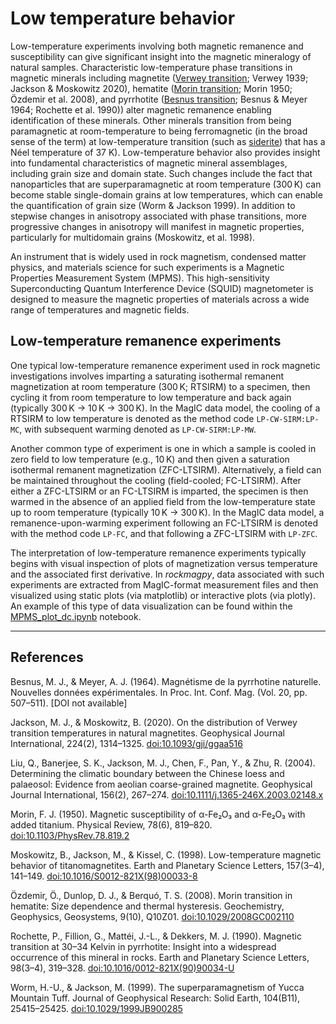 # Low temperature behavior

Low-temperature experiments involving both magnetic remanence and susceptibility can give significant insight into the magnetic mineralogy of natural samples. Characteristic low-temperature phase transitions in magnetic minerals including magnetite ([Verwey transition](verwey.md); Verwey 1939; Jackson & Moskowitz 2020), hematite ([Morin transition](morin.md); Morin 1950; Özdemir et al. 2008), and pyrrhotite ([Besnus transition](besnus.md); Besnus & Meyer 1964; Rochette et al. 1990)) alter magnetic remanence enabling identification of these minerals. Other minerals transition from being paramagnetic at room-temperature to being ferromagnetic (in the broad sense of the term) at low-temperature transition (such as [siderite](../minerals/siderite.md)) that has a Néel temperature of 37 K). Low-temperature behavior also provides insight into fundamental characteristics of magnetic mineral assemblages, including grain size and domain state. Such changes include the fact that nanoparticles that are superparamagnetic at room temperature (300 K) can become stable single-domain grains at low temperatures, which can enable the quantification of grain size (Worm & Jackson 1999). In addition to stepwise changes in anisotropy associated with phase transitions, more progressive changes in anisotropy will manifest in magnetic properties, particularly for multidomain grains (Moskowitz, et al. 1998).

An instrument that is widely used in rock magnetism, condensed matter physics, and materials science for such experiments is a Magnetic Properties Measurement System (MPMS). This high-sensitivity Superconducting Quantum Interference Device (SQUID) magnetometer is designed to measure the magnetic properties of materials across a wide range of temperatures and magnetic fields.

## Low-temperature remanence experiments

One typical low-temperature remanence experiment used in rock magnetic investigations involves imparting a saturating isothermal remanent magnetization at room temperature (300 K; RTSIRM) to a specimen, then cycling it from room temperature to low temperature and back again (typically 300 K → 10 K → 300 K). In the MagIC data model, the cooling of a RTSIRM to low temperature is denoted as the method code `LP-CW-SIRM:LP-MC`, with subsequent warming denoted as `LP-CW-SIRM:LP-MW`. 

Another common type of experiment is one in which a sample is cooled in zero field to low temperature (e.g., 10 K) and then given a saturation isothermal remanent magnetization (ZFC-LTSIRM). Alternatively, a field can be maintained throughout the cooling (field-cooled; FC-LTSIRM). After either a ZFC-LTSIRM or an FC-LTSIRM is imparted, the specimen is then warmed in the absence of an applied field from the low-temperature state up to room temperature (typically 10 K → 300 K). In the MagIC data model, a remanence-upon-warming experiment following an FC-LTSIRM is denoted with the method code `LP-FC`, and that following a ZFC-LTSIRM with `LP-ZFC`.

The interpretation of low-temperature remanence experiments typically begins with visual inspection of plots of magnetization versus temperature and the associated first derivative. In *rockmagpy*, data associated with such experiments are extracted from MagIC-format measurement files and then visualized using static plots (via matplotlib) or interactive plots (via plotly). An example of this type of data visualization can be found within the [MPMS_plot_dc.ipynb](../../MPMS_plot_dc.ipynb) notebook.

---

## References

Besnus, M. J., & Meyer, A. J. (1964). Magnétisme de la pyrrhotine naturelle. Nouvelles données expérimentales. In Proc. Int. Conf. Mag. (Vol. 20, pp. 507–511). [DOI not available]

Jackson, M. J., & Moskowitz, B. (2020). On the distribution of Verwey transition temperatures in natural magnetites. Geophysical Journal International, 224(2), 1314–1325. [doi:10.1093/gji/ggaa516](http://dx.doi.org/10.1093/gji/ggaa516)

Liu, Q., Banerjee, S. K., Jackson, M. J., Chen, F., Pan, Y., & Zhu, R. (2004). Determining the climatic boundary between the Chinese loess and palaeosol: Evidence from aeolian coarse-grained magnetite. Geophysical Journal International, 156(2), 267–274. [doi:10.1111/j.1365-246X.2003.02148.x](http://dx.doi.org/10.1111/j.1365-246X.2003.02148.x)

Morin, F. J. (1950). Magnetic susceptibility of α-Fe₂O₃ and α-Fe₂O₃ with added titanium. Physical Review, 78(6), 819–820. [doi:10.1103/PhysRev.78.819.2](http://dx.doi.org/10.1103/PhysRev.78.819.2)

Moskowitz, B., Jackson, M., & Kissel, C. (1998). Low-temperature magnetic behavior of titanomagnetites. Earth and Planetary Science Letters, 157(3–4), 141–149. [doi:10.1016/S0012-821X(98)00033-8](http://dx.doi.org/10.1016/S0012-821X(98)00033-8)

Özdemir, Ö., Dunlop, D. J., & Berquó, T. S. (2008). Morin transition in hematite: Size dependence and thermal hysteresis. Geochemistry, Geophysics, Geosystems, 9(10), Q10Z01. [doi:10.1029/2008GC002110](http://dx.doi.org/10.1029/2008GC002110)

Rochette, P., Fillion, G., Mattéi, J.-L., & Dekkers, M. J. (1990). Magnetic transition at 30–34 Kelvin in pyrrhotite: Insight into a widespread occurrence of this mineral in rocks. Earth and Planetary Science Letters, 98(3–4), 319–328. [doi:10.1016/0012-821X(90)90034-U](http://dx.doi.org/10.1016/0012-821X(90)90034-U)

Worm, H.-U., & Jackson, M. (1999). The superparamagnetism of Yucca Mountain Tuff. Journal of Geophysical Research: Solid Earth, 104(B11), 25415–25425. [doi:10.1029/1999JB900285](http://dx.doi.org/10.1029/1999JB900285)